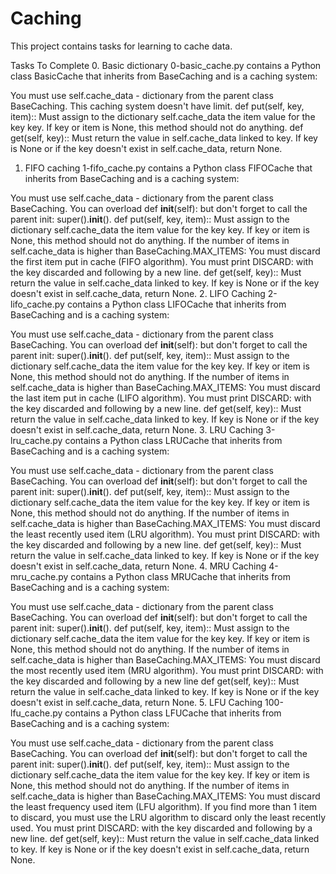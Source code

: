 <h1> Caching </h1>
This project contains tasks for learning to cache data.

Tasks To Complete
 0. Basic dictionary
0-basic_cache.py contains a Python class BasicCache that inherits from BaseCaching and is a caching system:

You must use self.cache_data - dictionary from the parent class BaseCaching.
This caching system doesn't have limit.
def put(self, key, item)::
Must assign to the dictionary self.cache_data the item value for the key key.
If key or item is None, this method should not do anything.
def get(self, key)::
Must return the value in self.cache_data linked to key.
If key is None or if the key doesn't exist in self.cache_data, return None.
 1. FIFO caching
1-fifo_cache.py contains a Python class FIFOCache that inherits from BaseCaching and is a caching system:

You must use self.cache_data - dictionary from the parent class BaseCaching.
You can overload def __init__(self): but don't forget to call the parent init: super().__init__().
def put(self, key, item)::
Must assign to the dictionary self.cache_data the item value for the key key.
If key or item is None, this method should not do anything.
If the number of items in self.cache_data is higher than BaseCaching.MAX_ITEMS:
You must discard the first item put in cache (FIFO algorithm).
You must print DISCARD:  with the key discarded and following by a new line.
def get(self, key)::
Must return the value in self.cache_data linked to key.
If key is None or if the key doesn't exist in self.cache_data, return None.
 2. LIFO Caching
2-lifo_cache.py contains a Python class LIFOCache that inherits from BaseCaching and is a caching system:

You must use self.cache_data - dictionary from the parent class BaseCaching.
You can overload def __init__(self): but don't forget to call the parent init: super().__init__().
def put(self, key, item)::
Must assign to the dictionary self.cache_data the item value for the key key.
If key or item is None, this method should not do anything.
If the number of items in self.cache_data is higher than BaseCaching.MAX_ITEMS:
You must discard the last item put in cache (LIFO algorithm).
You must print DISCARD:  with the key discarded and following by a new line.
def get(self, key)::
Must return the value in self.cache_data linked to key.
If key is None or if the key doesn't exist in self.cache_data, return None.
 3. LRU Caching
3-lru_cache.py contains a Python class LRUCache that inherits from BaseCaching and is a caching system:

You must use self.cache_data - dictionary from the parent class BaseCaching.
You can overload def __init__(self): but don't forget to call the parent init: super().__init__().
def put(self, key, item)::
Must assign to the dictionary self.cache_data the item value for the key key.
If key or item is None, this method should not do anything.
If the number of items in self.cache_data is higher than BaseCaching.MAX_ITEMS:
You must discard the least recently used item (LRU algorithm).
You must print DISCARD:  with the key discarded and following by a new line.
def get(self, key)::
Must return the value in self.cache_data linked to key.
If key is None or if the key doesn't exist in self.cache_data, return None.
 4. MRU Caching
4-mru_cache.py contains a Python class MRUCache that inherits from BaseCaching and is a caching system:

You must use self.cache_data - dictionary from the parent class BaseCaching.
You can overload def __init__(self): but don't forget to call the parent init: super().__init__().
def put(self, key, item)::
Must assign to the dictionary self.cache_data the item value for the key key.
If key or item is None, this method should not do anything.
If the number of items in self.cache_data is higher than BaseCaching.MAX_ITEMS:
You must discard the most recently used item (MRU algorithm).
You must print DISCARD:  with the key discarded and following by a new line
def get(self, key)::
Must return the value in self.cache_data linked to key.
If key is None or if the key doesn't exist in self.cache_data, return None.
 5. LFU Caching
100-lfu_cache.py contains a Python class LFUCache that inherits from BaseCaching and is a caching system:

You must use self.cache_data - dictionary from the parent class BaseCaching.
You can overload def __init__(self): but don't forget to call the parent init: super().__init__().
def put(self, key, item)::
Must assign to the dictionary self.cache_data the item value for the key key.
If key or item is None, this method should not do anything.
If the number of items in self.cache_data is higher than BaseCaching.MAX_ITEMS:
You must discard the least frequency used item (LFU algorithm).
If you find more than 1 item to discard, you must use the LRU algorithm to discard only the least recently used.
You must print DISCARD:  with the key discarded and following by a new line.
def get(self, key)::
Must return the value in self.cache_data linked to key.
If key is None or if the key doesn't exist in self.cache_data, return None.
